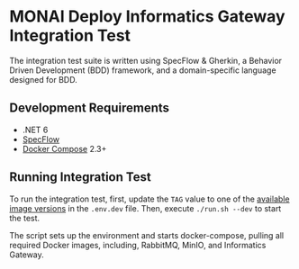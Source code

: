 <!--
  ~ Copyright 2022 MONAI Consortium
  ~
  ~ Licensed under the Apache License, Version 2.0 (the "License");
  ~ you may not use this file except in compliance with the License.
  ~ You may obtain a copy of the License at
  ~
  ~ http://www.apache.org/licenses/LICENSE-2.0
  ~
  ~ Unless required by applicable law or agreed to in writing, software
  ~ distributed under the License is distributed on an "AS IS" BASIS,
  ~ WITHOUT WARRANTIES OR CONDITIONS OF ANY KIND, either express or implied.
  ~ See the License for the specific language governing permissions and
  ~ limitations under the License.
-->

# MONAI Deploy Informatics Gateway Integration Test

The integration test suite is written using SpecFlow & Gherkin, a Behavior Driven Development (BDD) framework, and a domain-specific language designed for BDD.

## Development Requirements

- .NET 6
- [SpecFlow](https://specflow.org/)
- [Docker Compose](https://github.com/docker/compose/) 2.3+


## Running Integration Test

To run the integration test, first, update the `TAG`  value to one of the [available image versions](https://github.com/Project-MONAI/monai-deploy-informatics-gateway/pkgs/container/monai-deploy-informatics-gateway) in the `.env.dev` file. Then, execute `./run.sh --dev` to start the test.

The script sets up the environment and starts docker-compose, pulling all required Docker images, including, RabbitMQ, MinIO, and Informatics Gateway.
